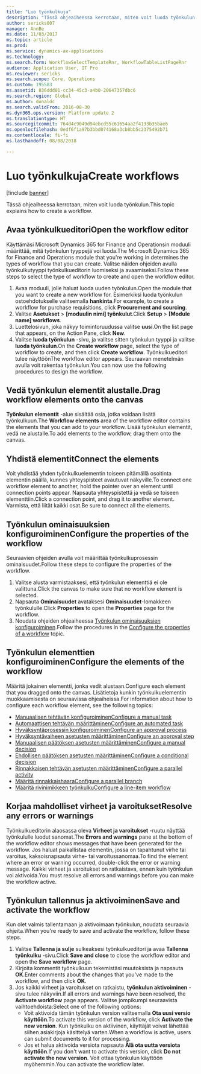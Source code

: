 ```yaml
---
title: "Luo työnkulkuja"
description: "Tässä ohjeaiheessa kerrotaan, miten voit luoda työnkulun."
author: sericks007
manager: AnnBe
ms.date: 11/03/2017
ms.topic: article
ms.prod: 
ms.service: dynamics-ax-applications
ms.technology: 
ms.search.form: WorkflowSelectTemplateRnr, WorkflowTableListPageRnr
audience: Application User, IT Pro
ms.reviewer: sericks
ms.search.scope: Core, Operations
ms.custom: 195583
ms.assetid: 836ddd01-cc34-45c3-a4b0-20647357dbc6
ms.search.region: Global
ms.author: donaldc
ms.search.validFrom: 2016-08-30
ms.dyn365.ops.version: Platform update 2
ms.translationtype: HT
ms.sourcegitcommit: 764d4c9049d94ebcd55c61654aa2f4133b35bae6
ms.openlocfilehash: 0edf6f1a97b3bbd074168a3cb8bb5c2375492b71
ms.contentlocale: fi-fi
ms.lasthandoff: 08/08/2018

---
```


# <a name="create-workflows"></a><span data-ttu-id="d5706-103">Luo työnkulkuja</span><span class="sxs-lookup"><span data-stu-id="d5706-103">Create workflows</span></span>

[!include [banner](../includes/banner.md)]

<span data-ttu-id="d5706-104">Tässä ohjeaiheessa kerrotaan, miten voit luoda työnkulun.</span><span class="sxs-lookup"><span data-stu-id="d5706-104">This topic explains how to create a workflow.</span></span>

<a name="open-the-workflow-editor"></a><span data-ttu-id="d5706-105">Avaa työnkulkueditori</span><span class="sxs-lookup"><span data-stu-id="d5706-105">Open the workflow editor</span></span>
------------------------

<span data-ttu-id="d5706-106">Käyttämäsi Microsoft Dynamics 365 for Finance and Operationsin moduuli määrittää, mitä työnkulun tyyppejä voi luoda.</span><span class="sxs-lookup"><span data-stu-id="d5706-106">The Microsoft Dynamics 365 for Finance and Operations module that you're working in determines the types of workflow that you can create.</span></span> <span data-ttu-id="d5706-107">Valitse näiden ohjeiden avulla työnkulkutyyppi työnkulkueditorin luomiseksi ja avaamiseksi.</span><span class="sxs-lookup"><span data-stu-id="d5706-107">Follow these steps to select the type of workflow to create and open the workflow editor.</span></span>

1.  <span data-ttu-id="d5706-108">Avaa moduuli, jolle haluat luoda uuden työnkulun.</span><span class="sxs-lookup"><span data-stu-id="d5706-108">Open the module that you want to create a new workflow for.</span></span> <span data-ttu-id="d5706-109">Esimerkiksi luoda työnkulun ostoehdotukselle valitsemalla **hankinta**.</span><span class="sxs-lookup"><span data-stu-id="d5706-109">For example, to create a workflow for purchase requisitions, click **Procurement and sourcing**.</span></span>
2.  <span data-ttu-id="d5706-110">Valitse **Asetukset** &gt; **\[moduulin nimi\] työnkulut**.</span><span class="sxs-lookup"><span data-stu-id="d5706-110">Click **Setup** &gt; **\[Module name\] workflows**.</span></span>
3.  <span data-ttu-id="d5706-111">Luettelosivun, joka näkyy toimintoruudussa valitse **uusi**.</span><span class="sxs-lookup"><span data-stu-id="d5706-111">On the list page that appears, on the Action Pane, click **New**.</span></span>
4.  <span data-ttu-id="d5706-112">Valitse **luoda työnkulun** -sivu, ja valitse sitten työnkulun tyyppi ja valitse **luoda työnkulun**.</span><span class="sxs-lookup"><span data-stu-id="d5706-112">On the **Create workflow** page, select the type of workflow to create, and then click **Create workflow**.</span></span> <span data-ttu-id="d5706-113">Työnkulkueditori tulee näyttöön</span><span class="sxs-lookup"><span data-stu-id="d5706-113">The workflow editor appears.</span></span> <span data-ttu-id="d5706-114">Seuraavan menetelmän avulla voit rakentaa työnkulun.</span><span class="sxs-lookup"><span data-stu-id="d5706-114">You can now use the following procedures to design the workflow.</span></span>

## <a name="drag-workflow-elements-onto-the-canvas"></a><span data-ttu-id="d5706-115">Vedä työnkulun elementit alustalle.</span><span class="sxs-lookup"><span data-stu-id="d5706-115">Drag workflow elements onto the canvas</span></span>
<span data-ttu-id="d5706-116">**Työnkulun elementit** -alue sisältää osia, jotka voidaan lisätä työnkulkuun.</span><span class="sxs-lookup"><span data-stu-id="d5706-116">The **Workflow elements** area of the workflow editor contains the elements that you can add to your workflow.</span></span> <span data-ttu-id="d5706-117">Lisää työnkulun elementit, vedä ne alustalle.</span><span class="sxs-lookup"><span data-stu-id="d5706-117">To add elements to the workflow, drag them onto the canvas.</span></span>

## <a name="connect-the-elements"></a><span data-ttu-id="d5706-118">Yhdistä elementit</span><span class="sxs-lookup"><span data-stu-id="d5706-118">Connect the elements</span></span>
<span data-ttu-id="d5706-119">Voit yhdistää yhden työnkulkuelementin toiseen pitämällä osoitinta elementin päällä, kunnes yhteyspisteet avautuvat näkyville.</span><span class="sxs-lookup"><span data-stu-id="d5706-119">To connect one workflow element to another, hold the pointer over an element until connection points appear.</span></span> <span data-ttu-id="d5706-120">Napsauta yhteyspistettä ja vedä se toiseen elementtiin.</span><span class="sxs-lookup"><span data-stu-id="d5706-120">Click a connection point, and drag it to another element.</span></span> <span data-ttu-id="d5706-121">Varmista, että liität kaikki osat.</span><span class="sxs-lookup"><span data-stu-id="d5706-121">Be sure to connect all the elements.</span></span>

## <a name="configure-the-properties-of-the-workflow"></a><span data-ttu-id="d5706-122">Työnkulun ominaisuuksien konfiguroiminen</span><span class="sxs-lookup"><span data-stu-id="d5706-122">Configure the properties of the workflow</span></span>
<span data-ttu-id="d5706-123">Seuraavien ohjeiden avulla voit määrittää työnkulkuprosessin ominaisuudet.</span><span class="sxs-lookup"><span data-stu-id="d5706-123">Follow these steps to configure the properties of the workflow.</span></span>

1.  <span data-ttu-id="d5706-124">Valitse alusta varmistaaksesi, että työnkulun elementtiä ei ole valittuna.</span><span class="sxs-lookup"><span data-stu-id="d5706-124">Click the canvas to make sure that no workflow element is selected.</span></span>
2.  <span data-ttu-id="d5706-125">Napsauta **Ominaisuudet** avataksesi **Ominaisuudet**-lomakkeen työnkululle.</span><span class="sxs-lookup"><span data-stu-id="d5706-125">Click **Properties** to open the **Properties** page for the workflow.</span></span>
3.  <span data-ttu-id="d5706-126">Noudata ohjeiden ohjeaiheessa [Työnkulun ominaisuuksien konfiguroiminen](configure-workflow-properties.md).</span><span class="sxs-lookup"><span data-stu-id="d5706-126">Follow the procedures in the [Configure the properties of a workflow](configure-workflow-properties.md) topic.</span></span>

## <a name="configure-the-elements-of-the-workflow"></a><span data-ttu-id="d5706-127">Työnkulun elementtien konfiguroiminen</span><span class="sxs-lookup"><span data-stu-id="d5706-127">Configure the elements of the workflow</span></span>
<span data-ttu-id="d5706-128">Määritä jokainen elementti, jonka vedit alustaan.</span><span class="sxs-lookup"><span data-stu-id="d5706-128">Configure each element that you dragged onto the canvas.</span></span> <span data-ttu-id="d5706-129">Lisätietoja kunkin työnkulkuelementin muokkaamisesta on seuraavissa ohjeaiheissa.</span><span class="sxs-lookup"><span data-stu-id="d5706-129">For information about how to configure each workflow element, see the following topics:</span></span>

-   [<span data-ttu-id="d5706-130">Manuaalisen tehtävän konfiguroiminen</span><span class="sxs-lookup"><span data-stu-id="d5706-130">Configure a manual task</span></span>](configure-manual-task-workflow.md)
-   [<span data-ttu-id="d5706-131">Automaattisen tehtävän määrittäminen</span><span class="sxs-lookup"><span data-stu-id="d5706-131">Configure an automated task</span></span>](configure-automated-task-workflow.md)
-   [<span data-ttu-id="d5706-132">Hyväksyntäprosessin konfiguroiminen</span><span class="sxs-lookup"><span data-stu-id="d5706-132">Configure an approval process</span></span>](configure-approval-process-workflow.md)
-   [<span data-ttu-id="d5706-133">Hyväksyntävaiheen asetusten määrittäminen</span><span class="sxs-lookup"><span data-stu-id="d5706-133">Configure an approval step</span></span>](configure-approval-step-workflow.md)
-   [<span data-ttu-id="d5706-134">Manuaalisen päätöksen asetusten määrittäminen</span><span class="sxs-lookup"><span data-stu-id="d5706-134">Configure a manual decision</span></span>](configure-manual-decision-workflow.md)
-   [<span data-ttu-id="d5706-135">Ehdollisen päätöksen asetusten määrittäminen</span><span class="sxs-lookup"><span data-stu-id="d5706-135">Configure a conditional decision</span></span>](configure-conditional-decision-workflow.md)
-   [<span data-ttu-id="d5706-136">Rinnakkaisen tehtävän asetusten määrittäminen</span><span class="sxs-lookup"><span data-stu-id="d5706-136">Configure a parallel activity</span></span>](configure-parallel-activity-workflow.md)
-   [<span data-ttu-id="d5706-137">Määritä rinnakkaishaara</span><span class="sxs-lookup"><span data-stu-id="d5706-137">Configure a parallel branch</span></span>](configure-parallel-branch-workflow.md)
-   [<span data-ttu-id="d5706-138">Määritä rivinimikkeen työnkulku</span><span class="sxs-lookup"><span data-stu-id="d5706-138">Configure a line-item workflow</span></span>](configure-line-item-workflow.md)

## <a name="resolve-any-errors-or-warnings"></a><span data-ttu-id="d5706-139">Korjaa mahdolliset virheet ja varoitukset</span><span class="sxs-lookup"><span data-stu-id="d5706-139">Resolve any errors or warnings</span></span>
<span data-ttu-id="d5706-140">Työnkulkueditorin alaosassa oleva **Virheet ja varoitukset** -ruutu näyttää työnkululle luodut sanomat.</span><span class="sxs-lookup"><span data-stu-id="d5706-140">The **Errors and warnings** pane at the bottom of the workflow editor shows messages that have been generated for the workflow.</span></span> <span data-ttu-id="d5706-141">Jos haluat paikallistaa elementin, jossa on tapahtunut virhe tai varoitus, kaksoisnapsauta virhe- tai varoitussanomaa.</span><span class="sxs-lookup"><span data-stu-id="d5706-141">To find the element where an error or warning occurred, double-click the error or warning message.</span></span> <span data-ttu-id="d5706-142">Kaikki virheet ja varoitukset on ratkaistava, ennen kuin työnkulun voi aktivoida.</span><span class="sxs-lookup"><span data-stu-id="d5706-142">You must resolve all errors and warnings before you can make the workflow active.</span></span>

## <a name="save-and-activate-the-workflow"></a><span data-ttu-id="d5706-143">Työnkulun tallennus ja aktivoiminen</span><span class="sxs-lookup"><span data-stu-id="d5706-143">Save and activate the workflow</span></span>
<span data-ttu-id="d5706-144">Kun olet valmis tallentamaan ja aktivoimaan työnkulun, noudata seuraavia ohjeita.</span><span class="sxs-lookup"><span data-stu-id="d5706-144">When you're ready to save and activate the workflow, follow these steps.</span></span>

1.  <span data-ttu-id="d5706-145">Valitse **Tallenna ja sulje** sulkeaksesi työnkulkueditori ja avaa **Tallenna työnkulku** -sivu.</span><span class="sxs-lookup"><span data-stu-id="d5706-145">Click **Save and close** to close the workflow editor and open the **Save workflow** page.</span></span>
2.  <span data-ttu-id="d5706-146">Kirjoita kommentit työnkulkuun tekemistäsi muutoksista ja napsauta **OK**.</span><span class="sxs-lookup"><span data-stu-id="d5706-146">Enter comments about the changes that you've made to the workflow, and then click **OK**.</span></span>
3.  <span data-ttu-id="d5706-147">Jos kaikki virheet ja varoitukset on ratkaistu, **työnkulun aktivoiminen** -sivu tulee näkyviin.</span><span class="sxs-lookup"><span data-stu-id="d5706-147">If all errors and warnings have been resolved, the **Activate workflow** page appears.</span></span> <span data-ttu-id="d5706-148">Valitse jompikumpi seuraavista vaihtoehdoista:</span><span class="sxs-lookup"><span data-stu-id="d5706-148">Select one of the following options:</span></span>
    -   <span data-ttu-id="d5706-149">Voit aktivoida tämän työnkulun version valitsemalla **Ota uusi versio käyttöön**.</span><span class="sxs-lookup"><span data-stu-id="d5706-149">To activate this version of the workflow, click **Activate the new version**.</span></span> <span data-ttu-id="d5706-150">Kun työnkulku on aktiivinen, käyttäjät voivat lähettää siihen asiakirjoja käsittelyä varten.</span><span class="sxs-lookup"><span data-stu-id="d5706-150">When a workflow is active, users can submit documents to it for processing.</span></span>
    -   <span data-ttu-id="d5706-151">Jos et halua aktivoida versiota napsauta **Älä ota uutta versiota käyttöön**.</span><span class="sxs-lookup"><span data-stu-id="d5706-151">If you don't want to activate this version, click **Do not activate the new version**.</span></span> <span data-ttu-id="d5706-152">Voit ottaa työnkulun käyttöön myöhemmin.</span><span class="sxs-lookup"><span data-stu-id="d5706-152">You can activate the workflow later.</span></span>







